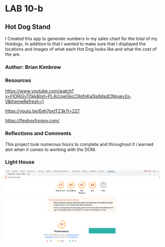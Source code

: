 # LAB 10-b

## Hot Dog Stand

I Created this app to generate numbers in my sales chart for the total of my Hotdogs. In addition to that I wanted to make sure that I displayed the locations and images of what each Hot Dog looks like and what the cost of the are. 

### Author: Brian Kimbrow

### Resources

https://www.youtube.com/watch?v=FIORjGvT0kk&list=PL4cUxeGkcC9gfoKa5la9dsdCNpuey2s-V&themeRefresh=1

https://youtu.be/Eeh7pxtTZ3k?t=227

https://flexboxfroggy.com/


### Reflections and Comments

This project took numerous hours to complete and throughout it i learned alot when it comes to working with the DOM.

### Light House

![Light House Image](img/Screen%20Shot%202023-06-03%20at%203.45.51%20PM.png)



